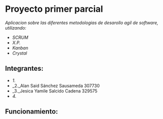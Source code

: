 # Proyecto primer parcial
_Aplicacion sobre las diferentes metodologias de desarollo agil de software, utilizando:_
* _SCRUM_
* _X.P._
* _Kanban_
* _Crystal_

## Integrantes:
* _1._
* _2._Alan Said Sánchez Sausameda 307730
* _3._Jesica Yamile Salcido Cadena 329575
* _4._

## Funcionamiento:
